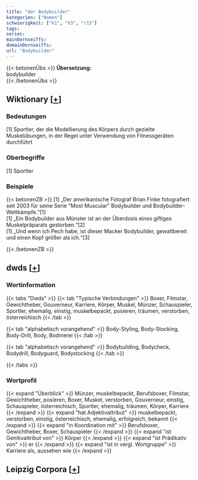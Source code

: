 ```yaml
---
title: "der Bodybuilder"
kategorien: ["Nomen"]
schwierigkeit: ["k1", "h3", "r15"]
tags:
series:
mainDornseiffs:
domainDornseiffs:
url: "Bodybuilder"
---
```


{{< betonenÜbs >}}
**Übersetzung:**  
bodybuilder  
{{< /betonenÜbs >}}

## Wiktionary [[+](https://de.wiktionary.org/wiki/Bodybuilder)]

### Bedeutungen
[1] Sportler, der die Modellierung des Körpers durch gezielte Muskelübungen, in der Regel unter Verwendung von Fitnessgeräten durchführt  

### Oberbegriffe
[1] Sportler  

### Beispiele
{{< betonenZB >}}
[1] „Der amerikanische Fotograf Brian Finke fotografiert seit 2003 für seine Serie "Most Muscular" Bodybuilder und Bodybuilder-Wettkämpfe.“[1]  
[1] „Ein Bodybuilder aus Münster ist an der Überdosis eines giftiges Muskelpräparats gestorben.“[2]  
[1] „Und wenn ich Pech habe, ist dieser Macker Bodybuilder, gewaltbereit und einen Kopf größer als ich.“[3]  

{{< /betonenZB >}}


## dwds [[+](https://www.dwds.de/wb/Bodybuilder)]

### Wortinformation
{{< tabs "Dwds" >}}
{{< tab "Typische Verbindungen" >}}
Boxer, Filmstar, Gewichtheber, Gouverneur, Karriere, Körper, Muskel, Münzer, Schauspieler, Sportler, ehemalig, einstig, muskelbepackt, posieren, träumen, verstorben, österreichisch
{{< /tab >}}

{{< tab "alphabetisch vorangehend" >}}
Body-Styling, Body-Stocking, Body-Drill, Body, Bodmerei
{{< /tab >}}

{{< tab "alphabetisch vorangehend" >}}
Bodybuilding, Bodycheck, Bodydrill, Bodyguard, Bodystocking
{{< /tab >}}

{{< /tabs >}}

### Wortprofil
{{< expand "Überblick" >}} Münzer, muskelbepackt, Berufsboxer, Filmstar, Gewichtheber, posieren, Boxer, Muskel, verstorben, Gouverneur, einstig, Schauspieler, österreichisch, Sportler, ehemalig, träumen, Körper, Karriere {{< /expand >}}
{{< expand "hat Adjektivattribut" >}} muskelbepackt, verstorben, einstig, österreichisch, ehemalig, erfolgreich, bekannt {{< /expand >}}
{{< expand "in Koordination mit" >}} Berufsboxer, Gewichtheber, Boxer, Schauspieler {{< /expand >}}
{{< expand "ist Genitivattribut von" >}} Körper {{< /expand >}}
{{< expand "ist Prädikativ von" >}} er {{< /expand >}}
{{< expand "ist in vergl. Wortgruppe" >}} Karriere als, aussehen wie {{< /expand >}}

## Leipzig Corpora [[+](https://corpora.uni-leipzig.de/en/res?word=Bodybuilder&corpusId=deu_newscrawl-public_2018)]

